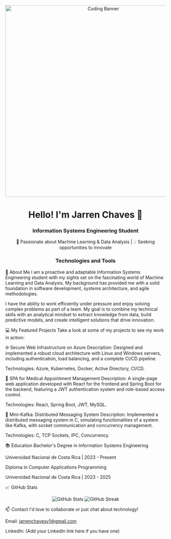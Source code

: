 <div align="center">
<img src="https://media.giphy.com/media/v1.Y2lkPTc5MGI3NjExd2Jzbnlxa2d4Mm50bXdvZmxzOG85OWw0eHI3OGI5aTdyN3FubnU0ciZlcD12MV9pbnRlcm5hbF9naWZfYnlfaWQmY3Q9Zw/L5oP2j5J9LpU0pXvGf/giphy.gif" alt="Coding Banner" width="600" />
<h1>Hello! I'm Jarren Chaves 👋</h1>
<h3>Information Systems Engineering Student</h3>
<p>🚀 Passionate about Machine Learning & Data Analysis | 💡 Seeking opportunities to innovate</p>
</div>

<div align="center">
<h3>Technologies and Tools</h3>

</div>

🌟 About Me
I am a proactive and adaptable Information Systems Engineering student with my sights set on the fascinating world of Machine Learning and Data Analysis. My background has provided me with a solid foundation in software development, systems architecture, and agile methodologies.

I have the ability to work efficiently under pressure and enjoy solving complex problems as part of a team. My goal is to combine my technical skills with an analytical mindset to extract knowledge from data, build predictive models, and create intelligent solutions that drive innovation.

💻 My Featured Projects
Take a look at some of my projects to see my work in action:

🌐 Secure Web Infrastructure on Azure
Description: Designed and implemented a robust cloud architecture with Linux and Windows servers, including authentication, load balancing, and a complete CI/CD pipeline.

Technologies: Azure, Kubernetes, Docker, Active Directory, CI/CD.

🏥 SPA for Medical Appointment Management
Description: A single-page web application developed with React for the frontend and Spring Boot for the backend, featuring a JWT authentication system and role-based access control.

Technologies: React, Spring Boot, JWT, MySQL.

📧 Mini-Kafka: Distributed Messaging System
Description: Implemented a distributed messaging system in C, simulating functionalities of a system like Kafka, with socket communication and concurrency management.

Technologies: C, TCP Sockets, IPC, Concurrency.

📚 Education
Bachelor's Degree in Information Systems Engineering

Universidad Nacional de Costa Rica | 2023 - Present

Diploma in Computer Applications Programming

Universidad Nacional de Costa Rica | 2023 - 2025

📈 GitHub Stats
<div align="center">
<img src="https://github-readme-stats.vercel.app/api?username=JarrenCV&show_icons=true&theme=dark" alt="GitHub Stats" />
<img src="https://github-readme-streak-stats.herokuapp.com/?user=JarrenCV&theme=dark" alt="GitHub Streak" />
</div>

📫 Contact
I'd love to collaborate or just chat about technology!

Email: jarrenchavesv1@gmail.com

LinkedIn: (Add your LinkedIn link here if you have one)
